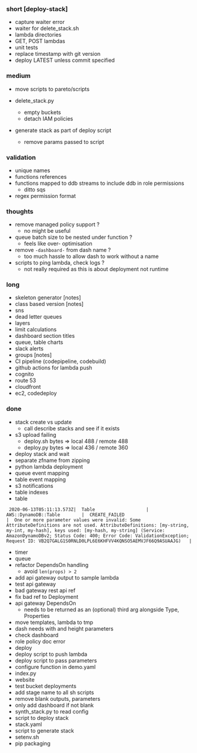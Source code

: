 ### short [deploy-stack]

- capture waiter error
- waiter for delete_stack.sh
- lambda directories
- GET, POST lambdas
- unit tests
- replace timestamp with git version
- deploy LATEST unless commit specified

### medium

- move scripts to pareto/scripts

- delete_stack.py
  - empty buckets
  - detach IAM policies

- generate stack as part of deploy script
  - remove params passed to script

### validation

- unique names
- functions references
- functions mapped to ddb streams to include ddb in role permissions
  - ditto sqs
- regex permission format

### thoughts

- remove managed policy support ?
  - no might be useful
- queue batch size to be nested under function ?
  - feels like over- optimisation
- remove `-dashboard-` from dash name ?
  - too much hassle to allow dash to work without a name
- scripts to ping lambda, check logs ?
  - not really required as this is about deployment not runtime
  
### long

- skeleton generator [notes]
- class based version [notes]
- sns
- dead letter queues
- layers
- limit calculations
- dashboard section titles
- queue, table charts
- slack alerts
- groups [notes]
- CI pipeline (codepipeline, codebuild)
- github actions for lambda push
- cognito
- route 53
- cloudfront
- ec2, codedeploy

### done

- stack create vs update
  - call describe stacks and see if it exists
- s3 upload failing
  - deploy.sh bytes => local 488 / remote 488
  - deploy.py bytes => local 436 / remote 360
- deploy stack and wait
- separate zfname from zipping
- python lambda deployment
- queue event mapping
- table event mapping
- s3 notifications
- table indexes
- table

```
 2020-06-13T05:11:13.573Z|  Table                   |  AWS::DynamoDB::Table        |  CREATE_FAILED                                |  One or more parameter values were invalid: Some AttributeDefinitions are not used. AttributeDefinitions: [my-string, my-int, my-hash], keys used: [my-hash, my-string] (Service: AmazonDynamoDBv2; Status Code: 400; Error Code: ValidationException; Request ID: VB2Q7GALG1S0RNLD0LPL6E6KHFVV4KQNSO5AEMVJF66Q9ASUAAJG)   |
```

- timer
- queue
- refactor DependsOn handling
  - avoid `len(props) > 2`
- add api gateway output to sample lambda
- test api gateway
- bad gateway rest api ref
- fix bad ref to Deployment
- api gateway DependsOn
  - needs to be returned as an (optional) third arg alongside Type, Properties
- move templates, lambda to tmp
- dash needs with and height parameters
- check dashboard
- role policy doc error
- deploy
- deploy script to push lambda
- deploy script to pass parameters
- configure function in demo.yaml
- index.py
- website
- test bucket deployments
- add stage name to all sh scripts
- remove blank outputs, parameters
- only add dashboard if not blank
- synth_stack.py to read config
- script to deploy stack
- stack.yaml
- script to generate stack
- setenv.sh
- pip packaging
